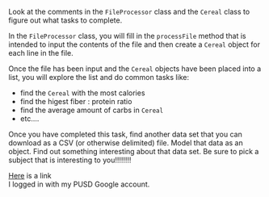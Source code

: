 Look at the comments in the `FileProcessor` class and the `Cereal` class to figure out what tasks to complete.

In the `FileProcessor` class, you will fill in the `processFile` method that is
intended to input the contents of the file and then create a `Cereal` object for
each line in the file.

Once the file has been input and the `Cereal` objects have been placed into a list,
you will explore the list and do common tasks like:

- find the `Cereal` with the most calories
- find the higest fiber : protein ratio
- find the average amount of carbs in `Cereal`
- etc....

Once you have completed this task, find another data set that you can download as a CSV (or otherwise delimited) file. Model that data as an object. Find out something interesting about that data set. Be sure to pick a subject that is interesting to you!!!!!!!!

[Here](https://data.world/datasets/education) is a link
<br>
I logged in with my PUSD Google account.
